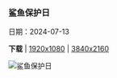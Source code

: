 ### 鲨鱼保护日

日期：2024-07-13

**下载**  |  [1920x1080](https://cn.bing.com/th?id=OHR.SilkyShark_ZH-CN9523915460_1920x1080.jpg)  |  [3840x2160](https://cn.bing.com/th?id=OHR.SilkyShark_ZH-CN9523915460_UHD.jpg)

![鲨鱼保护日](https://cn.bing.com/th?id=OHR.SilkyShark_ZH-CN9523915460_1920x1080.jpg "女王花园群岛的镰形真鲨，古巴 (© Christian Vizl/Tandem Stills + Motion)")

